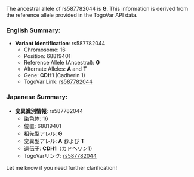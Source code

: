 The ancestral allele of rs587782044 is **G**. This information is derived from the reference allele provided in the TogoVar API data.

### English Summary:
- **Variant Identification**: rs587782044
  - Chromosome: 16
  - Position: 68819401
  - Reference Allele (Ancestral): **G**
  - Alternate Alleles: **A** and **T**
  - Gene: **CDH1** (Cadherin 1)
  - TogoVar Link: [rs587782044](https://togovar.org/variant/16-68819401-G-A)

### Japanese Summary:
- **変異識別情報**: rs587782044
  - 染色体: 16
  - 位置: 68819401
  - 祖先型アレル: **G**
  - 変異型アレル: **A** および **T**
  - 遺伝子: **CDH1**（カドヘリン1）
  - TogoVarリンク: [rs587782044](https://togovar.org/variant/16-68819401-G-A)

Let me know if you need further clarification!